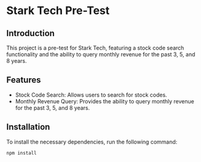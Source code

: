 # Stark Tech Pre-Test

## Introduction

This project is a pre-test for Stark Tech, featuring a stock code search functionality and the ability to query monthly revenue for the past 3, 5, and 8 years.

## Features

- Stock Code Search: Allows users to search for stock codes.
- Monthly Revenue Query: Provides the ability to query monthly revenue for the past 3, 5, and 8 years.

## Installation

To install the necessary dependencies, run the following command:

```bash
npm install